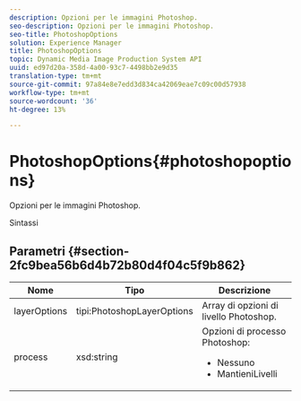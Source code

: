 ```yaml
---
description: Opzioni per le immagini Photoshop.
seo-description: Opzioni per le immagini Photoshop.
seo-title: PhotoshopOptions
solution: Experience Manager
title: PhotoshopOptions
topic: Dynamic Media Image Production System API
uuid: ed97d20a-358d-4a00-93c7-4498bb2e9d35
translation-type: tm+mt
source-git-commit: 97a84e8e7edd3d834ca42069eae7c09c00d57938
workflow-type: tm+mt
source-wordcount: '36'
ht-degree: 13%

---
```



# PhotoshopOptions{#photoshopoptions}

Opzioni per le immagini Photoshop.

Sintassi

## Parametri {#section-2fc9bea56b6d4b72b80d4f04c5f9b862}

<table id="table_04100BB8ABD84EF68B0A7CE3AD946414"> 
 <thead> 
  <tr> 
   <th colname="col1" class="entry"> Nome </th> 
   <th colname="col2" class="entry"> Tipo </th> 
   <th colname="col3" class="entry"> Descrizione </th> 
  </tr> 
 </thead>
 <tbody> 
  <tr> 
   <td colname="col1"> <span class="codeph"> <span class="varname"> layerOptions</span> </span> </td> 
   <td colname="col2"> <span class="codeph"> tipi:PhotoshopLayerOptions</span> </td> 
   <td colname="col3"> Array di opzioni di livello Photoshop. </td> 
  </tr> 
  <tr> 
   <td colname="col1"> <span class="codeph"> <span class="varname"> process</span> </span> </td> 
   <td colname="col2"> <span class="codeph"> xsd:string</span> </td> 
   <td colname="col3">Opzioni di processo Photoshop: 
    <ul id="ul_DD292274043F4A5ABBBB9DB5C2D46681"> 
     <li id="li_92FA27B1887B464F8C4564FD0B59793B"><span class="codeph"> Nessuno</span> </li> 
     <li id="li_5A3B4A33F1A14BA399FC2F1E7C471FCC"><span class="codeph"> MantieniLivelli</span> </li> 
    </ul> </td> 
  </tr> 
 </tbody> 
</table>

